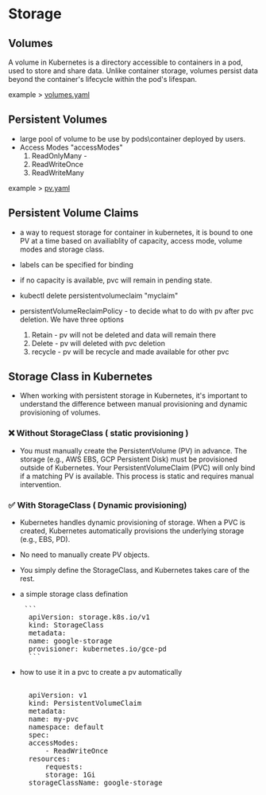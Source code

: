 # Storage

## Volumes
A volume in Kubernetes is a directory accessible to containers in a pod, used to store and share data. Unlike container storage, volumes persist data beyond the container's lifecycle within the pod's lifespan.

example > [volumes.yaml](https://github.com/Ankit-Sharma-ggn/CKA/blob/main/storage/volumes.yaml) 

## Persistent Volumes

* large pool of volume to be use by pods\container deployed by users.
* Access Modes "accessModes"
    1. ReadOnlyMany - 
    2. ReadWriteOnce
    3. ReadWriteMany

example > [pv.yaml](https://github.com/Ankit-Sharma-ggn/CKA/blob/main/storage/pv.yaml)

## Persistent Volume Claims

* a way to request storage for container in kubernetes, it is bound to one PV at a time based on availiablity of
  capacity, access mode, volume modes and storage class.

* labels can be specified for binding 

* if no capacity is available, pvc will remain in pending state.

* kubectl delete persistentvolumeclaim "myclaim"

* persistentVolumeReclaimPolicy - to decide what to do with pv after pvc deletion. We have three options
    1. Retain - pv will not be deleted and data will remain there
    2. Delete - pv will deleted with pvc deletion
    3. recycle - pv will be recycle and made available for other pvc

## Storage Class in Kubernetes

* When working with persistent storage in Kubernetes, it's important to understand the difference between manual provisioning and dynamic provisioning of volumes.

### ❌ Without StorageClass ( static provisioning )

* You must manually create the PersistentVolume (PV) in advance. The storage (e.g., AWS EBS, GCP Persistent Disk) must be provisioned outside of Kubernetes. Your PersistentVolumeClaim (PVC) will only bind if a matching PV is available. This process is static and requires manual intervention.

### ✅ With StorageClass ( Dynamic provisioning)
* Kubernetes handles dynamic provisioning of storage. When a PVC is created, Kubernetes automatically provisions the underlying storage (e.g., EBS, PD).

* No need to manually create PV objects.

* You simply define the StorageClass, and Kubernetes takes care of the rest.

* a simple storage class defination
    <pre> ```
    apiVersion: storage.k8s.io/v1
    kind: StorageClass
    metadata:
    name: google-storage
    provisioner: kubernetes.io/gce-pd
    ``` </pre>

* how to use it in a pvc to create a pv automatically
    <pre> 
    apiVersion: v1
    kind: PersistentVolumeClaim
    metadata:
    name: my-pvc
    namespace: default
    spec:
    accessModes:
        - ReadWriteOnce
    resources:
        requests:
        storage: 1Gi
    storageClassName: google-storage
    </pre>
